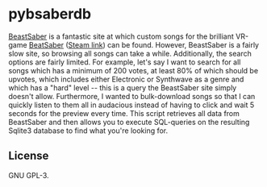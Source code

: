 # pybsaberdb
[BeastSaber](https://bsaber.com) is a fantastic site at which custom songs for
the brilliant VR-game [BeatSaber](https://beatsaber.com) 
([Steam link](https://store.steampowered.com/app/620980/Beat_Saber/)) can be
found. However, BeastSaber is a fairly slow site, so browsing all songs can
take a while. Additionally, the search options are fairly limited. For example,
let's say I want to search for all songs which has a minimum of 200 votes, at
least 80% of which should be upvotes, which includes either Electronic or
Synthwave as a genre and which has a "hard" level -- this is a query the
BeastSaber site simply doesn't allow. Furthermore, I wanted to bulk-download
songs so that I can quickly listen to them all in audacious instead of having
to click and wait 5 seconds for the preview every time. This script retrieves
all data from BeastSaber and then allows you to execute SQL-queries on the
resulting Sqlite3 database to find what you're looking for.

## License
GNU GPL-3.
